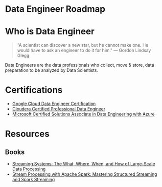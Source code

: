 # Data Engineer Roadmap
# Who is Data Engineer
> “A scientist can discover a new star, but he cannot make one. He would have to ask an engineer to do it for him." — Gordon Lindsay Glegg

Data Engineers are the data professionals who collect, move & store, data preparation to be analyzed by Data Scientists.
# Certifications
- [Google Cloud Data Engineer Certification](https://cloud.google.com/certification/data-engineer)
- [Cloudera Certified Professional Data Engineer](https://www.datasciencegraduateprograms.com/data-engineering/)
- [Microsoft Certified Solutions Associate in Data Engineering with Azure](https://www.microsoft.com/en-us/learning/mcsa-data-engineering-with-azure.aspx)

# Resources
## Books
- [Streaming Systems: The What, Where, When, and How of Large-Scale Data Processing](https://www.amazon.com/Streaming-Systems-Where-Large-Scale-Processing/dp/1491983876/ref=sr_1_1?keywords=Table+of+Contents+for+Streaming+Systems&qid=1582187186&sr=8-1)
- [Stream Processing with Apache Spark: Mastering Structured Streaming and Spark Streaming](https://www.amazon.com/gp/product/1491944242/ref=crt_ewc_title_dp_2?ie=UTF8&psc=1&smid=ATVPDKIKX0DER)
